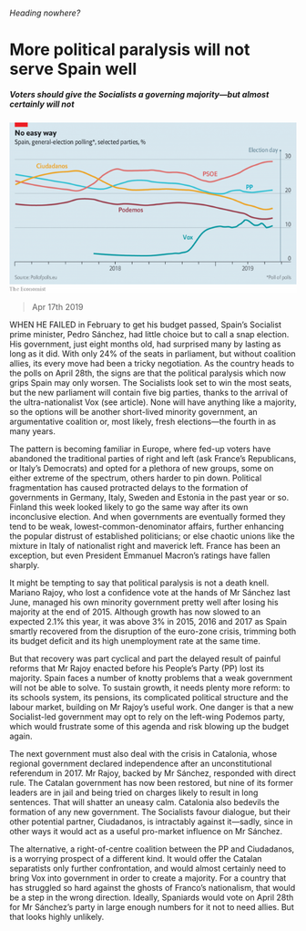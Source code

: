 ###### Heading nowhere?

# More political paralysis will not serve Spain well 

##### Voters should give the Socialists a governing majority—but almost certainly will not 

![image](images/20190420_LDC934_0.png) 

> Apr 17th 2019 

WHEN HE FAILED in February to get his budget passed, Spain’s Socialist prime minister, Pedro Sánchez, had little choice but to call a snap election. His government, just eight months old, had surprised many by lasting as long as it did. With only 24% of the seats in parliament, but without coalition allies, its every move had been a tricky negotiation. As the country heads to the polls on April 28th, the signs are that the political paralysis which now grips Spain may only worsen. The Socialists look set to win the most seats, but the new parliament will contain five big parties, thanks to the arrival of the ultra-nationalist Vox (see article). None will have anything like a majority, so the options will be another short-lived minority government, an argumentative coalition or, most likely, fresh elections—the fourth in as many years. 

The pattern is becoming familiar in Europe, where fed-up voters have abandoned the traditional parties of right and left (ask France’s Republicans, or Italy’s Democrats) and opted for a plethora of new groups, some on either extreme of the spectrum, others harder to pin down. Political fragmentation has caused protracted delays to the formation of governments in Germany, Italy, Sweden and Estonia in the past year or so. Finland this week looked likely to go the same way after its own inconclusive election. And when governments are eventually formed they tend to be weak, lowest-common-denominator affairs, further enhancing the popular distrust of established politicians; or else chaotic unions like the mixture in Italy of nationalist right and maverick left. France has been an exception, but even President Emmanuel Macron’s ratings have fallen sharply. 

It might be tempting to say that political paralysis is not a death knell. Mariano Rajoy, who lost a confidence vote at the hands of Mr Sánchez last June, managed his own minority government pretty well after losing his majority at the end of 2015. Although growth has now slowed to an expected 2.1% this year, it was above 3% in 2015, 2016 and 2017 as Spain smartly recovered from the disruption of the euro-zone crisis, trimming both its budget deficit and its high unemployment rate at the same time. 

But that recovery was part cyclical and part the delayed result of painful reforms that Mr Rajoy enacted before his People’s Party (PP) lost its majority. Spain faces a number of knotty problems that a weak government will not be able to solve. To sustain growth, it needs plenty more reform: to its schools system, its pensions, its complicated political structure and the labour market, building on Mr Rajoy’s useful work. One danger is that a new Socialist-led government may opt to rely on the left-wing Podemos party, which would frustrate some of this agenda and risk blowing up the budget again. 

The next government must also deal with the crisis in Catalonia, whose regional government declared independence after an unconstitutional referendum in 2017. Mr Rajoy, backed by Mr Sánchez, responded with direct rule. The Catalan government has now been restored, but nine of its former leaders are in jail and being tried on charges likely to result in long sentences. That will shatter an uneasy calm. Catalonia also bedevils the formation of any new government. The Socialists favour dialogue, but their other potential partner, Ciudadanos, is intractably against it—sadly, since in other ways it would act as a useful pro-market influence on Mr Sánchez. 

The alternative, a right-of-centre coalition between the PP and Ciudadanos, is a worrying prospect of a different kind. It would offer the Catalan separatists only further confrontation, and would almost certainly need to bring Vox into government in order to create a majority. For a country that has struggled so hard against the ghosts of Franco’s nationalism, that would be a step in the wrong direction. Ideally, Spaniards would vote on April 28th for Mr Sánchez’s party in large enough numbers for it not to need allies. But that looks highly unlikely. 


